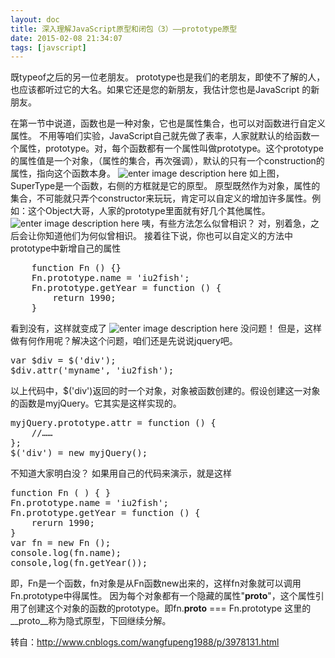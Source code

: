 ```yaml
---
layout: doc
title: 深入理解JavaScript原型和闭包（3）——prototype原型
date: 2015-02-08 21:34:07
tags: [javscript]
---
```

既typeof之后的另一位老朋友。
prototype也是我们的老朋友，即使不了解的人，也应该都听过它的大名。如果它还是您的新朋友，我估计您也是JavaScript 的新朋友。

在第一节中说道，函数也是一种对象，它也是属性集合，也可以对函数进行自定义属性。<!--more-->
不用等咱们实验，JavaScript自己就先做了表率，人家就默认的给函数一个属性，prototype。对，每个函数都有一个属性叫做prototype。这个prototype的属性值是一个对象，（属性的集合，再次强调），默认的只有一个construction的属性，指向这个函数本身。<!--more-->
![enter image description here](http://images.cnitblog.com/blog/138012/201409/172121182841896.png)
如上图，SuperType是一个函数，右侧的方框就是它的原型。
原型既然作为对象，属性的集合，不可能就只弄个constructor来玩玩，肯定可以自定义的增加许多属性。例如：这个Object大哥，人家的prototype里面就有好几个其他属性。
![enter image description here](http://images.cnitblog.com/blog/138012/201409/172130097842386.png)
咦，有些方法怎么似曾相识？
对，别着急，之后会让你知道他们为何似曾相识。
接着往下说，你也可以自定义的方法中prototype中新增自己的属性
<pre>
	function Fn () {}
	Fn.prototype.name = 'iu2fish';
	Fn.prototype.getYear = function () {
		return 1990;
	}
</pre>
看到没有，这样就变成了
![enter image description here](http://images.cnitblog.com/blog/138012/201409/172138591437263.png)
没问题！
但是，这样做有何作用呢？解决这个问题，咱们还是先说说jquery吧。
<pre>
var $div = $('div');
$div.attr('myname', 'iu2fish');
</pre>
以上代码中，$('div')返回的时一个对象，对象被函数创建的。假设创建这一对象的函数是myjQuery。它其实是这样实现的。
<pre>
myjQuery.prototype.attr = function () {
	//……
};
$('div') = new myjQuery();
</pre>
不知道大家明白没？
如果用自己的代码来演示，就是这样
<pre>
function Fn ( ) { }
Fn.prototype.name = 'iu2fish';
Fn.prototype.getYear = function () {
	rerurn 1990;
}
var fn = new Fn ();
console.log(fn.name);
console,log(fn.getYear());
</pre>
即，Fn是一个函数，fn对象是从Fn函数new出来的，这样fn对象就可以调用Fn.prototype中得属性。
因为每个对象都有一个隐藏的属性"__proto__"，这个属性引用了创建这个对象的函数的prototype。即fn.__proto__ === Fn.prototype 这里的__proto__称为隐式原型，下回继续分解。

转自：http://www.cnblogs.com/wangfupeng1988/p/3978131.html
